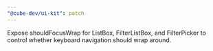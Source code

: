 ```yaml
---
"@cube-dev/ui-kit": patch
---
```


Expose shouldFocusWrap for ListBox, FilterListBox, and FilterPicker to control whether keyboard navigation should wrap around.
